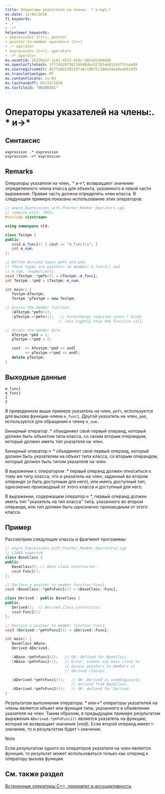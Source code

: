 ```yaml
---
title: Операторы указателей на члены:. * и-&gt;*
ms.date: 11/04/2016
f1_keywords:
- .*
- ->*
helpviewer_keywords:
- expressions [C++], pointer
- pointer-to-member operators [C++]
- .* operator
- expressions [C++], operators
- ->* operator
ms.assetid: 2632be3f-1c81-4523-b56c-982a92a68688
ms.openlocfilehash: 1ff7dd26f36f10948dac42783ad61d16f5feda09
ms.sourcegitcommit: 857fa6b530224fa6c18675138043aba9aa0619fb
ms.translationtype: MT
ms.contentlocale: ru-RU
ms.lasthandoff: 03/24/2020
ms.locfileid: "80188341"
---
```

# <a name="pointer-to-member-operators--and--gt"></a>Операторы указателей на члены:. * и-&gt;*

## <a name="syntax"></a>Синтаксис

```
expression .* expression
expression ->* expression
```

## <a name="remarks"></a>Remarks

Операторы указателя на член,. * и->\*, возвращают значение определенного члена класса для объекта, указанного в левой части выражения.  Правая часть должна определять член класса.  В следующем примере показано использование этих операторов.

```cpp
// expre_Expressions_with_Pointer_Member_Operators.cpp
// compile with: /EHsc
#include <iostream>

using namespace std;

class Testpm {
public:
   void m_func1() { cout << "m_func1\n"; }
   int m_num;
};

// Define derived types pmfn and pmd.
// These types are pointers to members m_func1() and
// m_num, respectively.
void (Testpm::*pmfn)() = &Testpm::m_func1;
int Testpm::*pmd = &Testpm::m_num;

int main() {
   Testpm ATestpm;
   Testpm *pTestpm = new Testpm;

// Access the member function
   (ATestpm.*pmfn)();
   (pTestpm->*pmfn)();   // Parentheses required since * binds
                        // less tightly than the function call.

// Access the member data
   ATestpm.*pmd = 1;
   pTestpm->*pmd = 2;

   cout  << ATestpm.*pmd << endl
         << pTestpm->*pmd << endl;
   delete pTestpm;
}
```

## <a name="output"></a>Выходные данные

```Output
m_func1
m_func1
1
2
```

В приведенном выше примере указатель на член, `pmfn`, используется для вызова функции-члена `m_func1`. Другой указатель на член, `pmd`, используется для обращения к члену `m_num`.

Бинарный оператор .* объединяет свой первый операнд, который должен быть объектом типа класса, со своим вторым операндом, который должен иметь тип указателя на член.

Бинарный оператор-> * объединяет свой первый операнд, который должен быть указателем на объект типа класса, со вторым операндом, который должен быть типом указателя на член.

В выражении с оператором .* первый операнд должен относиться к тому же типу класса, что и указатель на член, заданный во втором операнде (и быть доступным для него), или иметь доступный тип, однозначно производный от этого класса и доступный для него.

В выражении, содержащем оператор-> *, первый операнд должен иметь тип "указатель на тип класса" типа, указанного во втором операнде, или тип должен быть однозначно производным от этого класса.

## <a name="example"></a>Пример

Рассмотрим следующие классы и фрагмент программы:

```cpp
// expre_Expressions_with_Pointer_Member_Operators2.cpp
// C2440 expected
class BaseClass {
public:
   BaseClass(); // Base class constructor.
   void Func1();
};

// Declare a pointer to member function Func1.
void (BaseClass::*pmfnFunc1)() = &BaseClass::Func1;

class Derived : public BaseClass {
public:
   Derived();  // Derived class constructor.
   void Func2();
};

// Declare a pointer to member function Func2.
void (Derived::*pmfnFunc2)() = &Derived::Func2;

int main() {
   BaseClass ABase;
   Derived ADerived;

   (ABase.*pmfnFunc1)();   // OK: defined for BaseClass.
   (ABase.*pmfnFunc2)();   // Error: cannot use base class to
                           // access pointers to members of
                           // derived classes.

   (ADerived.*pmfnFunc1)();   // OK: Derived is unambiguously
                              // derived from BaseClass.
   (ADerived.*pmfnFunc2)();   // OK: defined for Derived.
}
```

Результатом выполнения оператора. * или->\* операторы указателей на члены является объект или функция типа, указанного в объявлении указателя на член. Таким образом, в предыдущем примере результатом выражения `ADerived.*pmfnFunc1()` является указатель на функцию, которая не возвращает значения (void). Если второй операнд имеет l-значение, то и результатом будет l-значение.

> [!NOTE]
>  Если результатом одного из операторов указателя на член является функция, то результат может использоваться только как операнд к оператору вызова функции.

## <a name="see-also"></a>См. также раздел

[Встроенные операторы C++, приоритет и ассоциативность](../cpp/cpp-built-in-operators-precedence-and-associativity.md)
